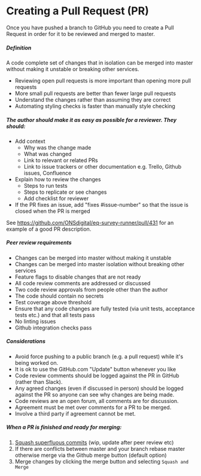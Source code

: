 # Creating a Pull Request (PR)
Once you have pushed a branch to GitHub you need to create a Pull Request in order for it to be reviewed and merged to master.

##### Definition
A code complete set of changes that in isolation can be merged into master without making it unstable or breaking other services.

* Reviewing open pull requests is more important than opening more pull requests
* More small pull requests are better than fewer large pull requests
* Understand the changes rather than assuming they are correct
* Automating styling checks is faster than manually style checking


##### The author should make it as easy as possible for a reviewer. They should:

* Add context
  - Why was the change made
  - What was changed
  - Link to relevant or related PRs
  - Link to issue trackers or other documentation e.g. Trello, Github issues, Confluence
* Explain how to review the changes
  - Steps to run tests
  - Steps to replicate or see changes
  - Add checklist for reviewer
* If the PR fixes an issue, add "fixes #issue-number" so that the issue is closed when the PR is merged

See https://github.com/ONSdigital/eq-survey-runner/pull/431 for an example of a good PR description.

##### Peer review requirements
* Changes can be merged into master without making it unstable
* Changes can be merged into master isolation without breaking other services
* Feature flags to disable changes that are not ready
* All code review comments are addressed or discussed
* Two code review approvals from people other than the author
* The code should contain no secrets
* Test coverage above threshold
* Ensure that any code changes are fully tested (via unit tests, acceptance tests etc.) and that all tests pass
* No linting issues
* Github integration checks pass

##### Considerations
* Avoid force pushing to a public branch (e.g. a pull request) while it's being worked on.
* It is ok to use the GitHub.com "Update" button whenever you like
* Code review comments should be logged against the PR in GitHub (rather than Slack).
* Any agreed changes (even if discussed in person) should be logged against the PR so anyone can see why changes are being made.
* Code reviews are an open forum, all comments are for discussion.
* Agreement must be met over comments for a PR to be merged.
* Involve a third party if agreement cannot be met.

##### When a PR is finished and ready for merging:

1. [Squash superfluous commits](squashing_commits.md) (wip, update after peer review etc)
1. If there are conflicts between master and your branch rebase master otherwise merge via the Github merge button (default option)
1. Merge changes by clicking the merge button and selecting `Squash and Merge`
